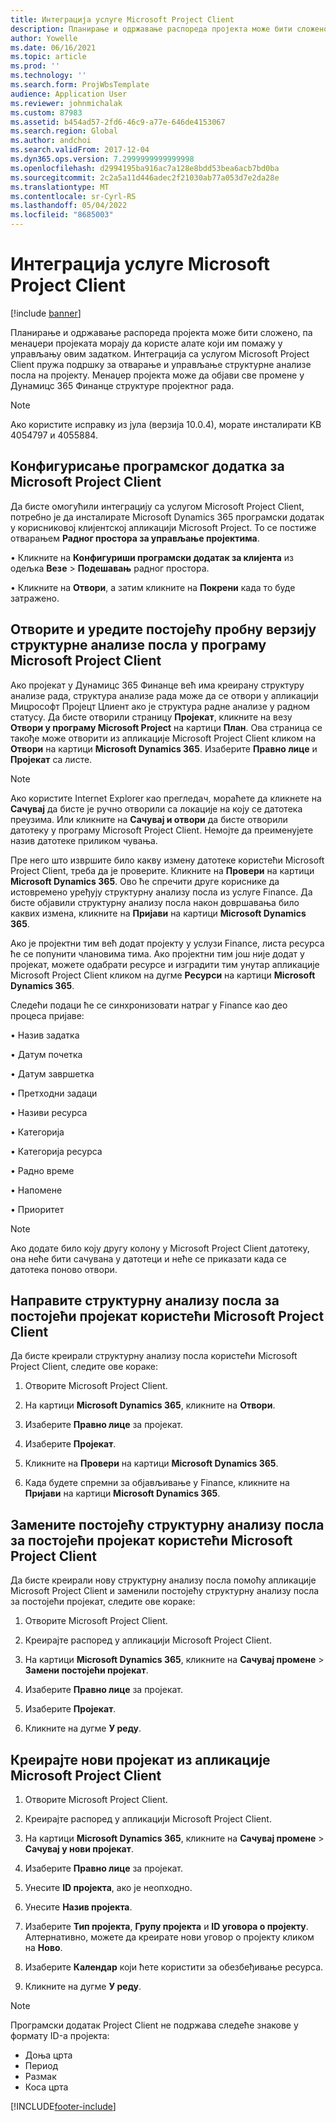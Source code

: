 ```yaml
---
title: Интеграција услуге Microsoft Project Client
description: Планирање и одржавање распореда пројекта може бити сложено, па менаџери пројеката морају да користе алате који им помажу у управљању овим задатком. Интеграција са услугом Microsoft Project Client пружа подршку за отварање и управљање структурне анализе посла на пројекту.
author: Yowelle
ms.date: 06/16/2021
ms.topic: article
ms.prod: ''
ms.technology: ''
ms.search.form: ProjWbsTemplate
audience: Application User
ms.reviewer: johnmichalak
ms.custom: 87983
ms.assetid: b454ad57-2fd6-46c9-a77e-646de4153067
ms.search.region: Global
ms.author: andchoi
ms.search.validFrom: 2017-12-04
ms.dyn365.ops.version: 7.2999999999999998
ms.openlocfilehash: d2994195ba916ac7a128e8bdd53bea6acb7bd0ba
ms.sourcegitcommit: 2c2a5a11d446adec2f21030ab77a053d7e2da28e
ms.translationtype: MT
ms.contentlocale: sr-Cyrl-RS
ms.lasthandoff: 05/04/2022
ms.locfileid: "8685003"
---
```

# <a name="microsoft-project-client-integration"></a>Интеграција услуге Microsoft Project Client

[!include [banner](../includes/banner.md)]

Планирање и одржавање распореда пројекта може бити сложено, па менаџери пројеката морају да користе алате који им помажу у управљању овим задатком. Интеграција са услугом Microsoft Project Client пружа подршку за отварање и управљање структурне анализе посла на пројекту. Менаџер пројекта може да објави све промене у Дyнамицс 365 Финанце структуре пројектног рада.

> [!NOTE]
> Ако користите исправку из јула (верзија 10.0.4), морате инсталирати KB 4054797 и 4055884.

## <a name="configure-the-microsoft-project-client-add-in"></a>Конфигурисање програмског додатка за Microsoft Project Client
Да бисте омогућили интеграцију са услугом Microsoft Project Client, потребно је да инсталирате Microsoft Dynamics 365 програмски додатак у корисниковој клијентској апликацији Microsoft Project. То се постиже отварањем **Радног простора за управљање пројектима**.

•   Кликните на **Конфигуриши програмски додатак за клијента** из одељка **Везе** > **Подешавањ** радног простора.

•   Кликните на **Отвори**, а затим кликните на **Покрени** када то буде затражено.

## <a name="open-and-edit-an-existing-draft-work-breakdown-structure-in-microsoft-project-client"></a>Отворите и уредите постојећу пробну верзију структурне анализе посла у програму Microsoft Project Client
Ако пројекат у Дyнамицс 365 Финанце већ има креирану структуру анализе рада, структура анализе рада може да се отвори у апликацији Мицрософт Пројецт Цлиент ако је структура радне анализе у радном статусу. Да бисте отворили страницу **Пројекат**, кликните на везу **Отвори у програму Microsoft Project** на картици **План**. Ова страница се такође може отворити из апликације Microsoft Project Client кликом на **Отвори** на картици **Microsoft Dynamics 365**. Изаберите **Правно лице** и **Пројекат** са листе.

> [!NOTE]
> Ако користите Internet Explorer као прегледач, мораћете да кликнете на **Сачувај** да бисте је ручно отворили са локације на коју се датотека преузима. Или кликните на **Сачувај и отвори** да бисте отворили датотеку у програму Microsoft Project Client. Немојте да преименујете назив датотеке приликом чувања.

Пре него што извршите било какву измену датотеке користећи Microsoft Project Client, треба да је проверите. Кликните на **Провери** на картици **Microsoft Dynamics 365**. Ово ће спречити друге кориснике да истовремено уређују структурну анализу посла из услуге Finance. Да бисте објавили структурну анализу посла након довршавања било каквих измена, кликните на **Пријави** на картици **Microsoft Dynamics 365**.

Ако је пројектни тим већ додат пројекту у услузи Finance, листа ресурса ће се попунити члановима тима. Ако пројектни тим још није додат у пројекат, можете одабрати ресурсе и изградити тим унутар апликације Microsoft Project Client кликом на дугме **Ресурси** на картици **Microsoft Dynamics 365**. 

Следећи подаци ће се синхронизовати натраг у Finance као део процеса пријаве:

•   Назив задатка

•   Датум почетка

•   Датум завршетка

•   Претходни задаци

•   Називи ресурса

•   Категорија

•   Категорија ресурса

•   Радно време

•   Напомене

•   Приоритет

> [!NOTE]
> Ако додате било коју другу колону у Microsoft Project Client датотеку, она неће бити сачувана у датотеци и неће се приказати када се датотека поново отвори.

## <a name="create-the-work-breakdown-structure-for-an-existing-project-using-microsoft-project-client"></a>Направите структурну анализу посла за постојећи пројекат користећи Microsoft Project Client
Да бисте креирали структурну анализу посла користећи Microsoft Project Client, следите ове кораке:


1.  Отворите Microsoft Project Client.

2.  На картици **Microsoft Dynamics 365**, кликните на **Отвори**.

3.  Изаберите **Правно лице** за пројекат.

4.  Изаберите **Пројекат**.

5.  Кликните на **Провери** на картици **Microsoft Dynamics 365**.

6.  Када будете спремни за објављивање у Finance, кликните на **Пријави** на картици **Microsoft Dynamics 365**.

## <a name="replace-the-existing-work-breakdown-structure-for-an-existing-project-using-microsoft-project-client"></a>Замените постојећу структурну анализу посла за постојећи пројекат користећи Microsoft Project Client
Да бисте креирали нову структурну анализу посла помоћу апликације Microsoft Project Client и заменили постојећу структурну анализу посла за постојећи пројекат, следите ове кораке:

1.  Отворите Microsoft Project Client.

2.  Креирајте распоред у апликацији Microsoft Project Client.

3.  На картици **Microsoft Dynamics 365**, кликните на **Сачувај промене** > **Замени постојећи пројекат**.

4.  Изаберите **Правно лице** за пројекат.

5.  Изаберите **Пројекат**.

6.  Кликните на дугме **У реду**.

## <a name="create-a-new-project-from-within-microsoft-project-client"></a>Креирајте нови пројекат из апликације Microsoft Project Client


1.  Отворите Microsoft Project Client.

2.  Креирајте распоред у апликацији Microsoft Project Client.

3.  На картици **Microsoft Dynamics 365**, кликните на **Сачувај промене** > **Сачувај у нови пројекат**.

4.  Изаберите **Правно лице** за пројекат.

5.  Унесите **ID пројекта**, ако је неопходно.

6.  Унесите **Назив пројекта**.

7.  Изаберите **Тип пројекта**, **Групу пројекта** и **ID уговора о пројекту**. Алтернативно, можете да креирате нови уговор о пројекту кликом на **Ново**.

8.  Изаберите **Календар** који ћете користити за обезбеђивање ресурса.

11. Кликните на дугме **У реду**.

> [!NOTE]
> Програмски додатак Project Client не подржава следеће знакове у формату ID-а пројекта:
> 
>   - Доња црта
>   - Период
>   - Размак
>   - Коса црта

[!INCLUDE[footer-include](../includes/footer-banner.md)]
